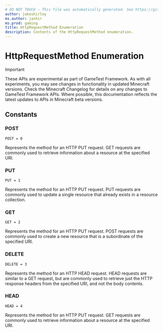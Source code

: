 ```yaml
---
# DO NOT TOUCH — This file was automatically generated. See https://github.com/Mojang/MinecraftScriptingApiDocsGenerator to modify descriptions, examples, etc.
author: jakeshirley
ms.author: jashir
ms.prod: gaming
title: HttpRequestMethod Enumeration
description: Contents of the HttpRequestMethod enumeration.
---
```

# HttpRequestMethod Enumeration
>[!IMPORTANT]
>These APIs are experimental as part of GameTest Framework. As with all experiments, you may see changes in functionality in updated Minecraft versions. Check the Minecraft Changelog for details on any changes to GameTest Framework APIs. Where possible, this documentation reflects the latest updates to APIs in Minecraft beta versions.

## Constants
### **POST**
`POST = 0`

Represents the method for an HTTP PUT request. GET requests are commonly used to retrieve information about a resource at the specified URI.

### **PUT**
`PUT = 1`

Represents the method for an HTTP PUT request. PUT requests are commonly used to update a single resource that already exists in a resource collection.

### **GET**
`GET = 2`

Represents the method for an HTTP PUT request. POST requests are commonly used to create a new resource that is a subordinate of the specified URI.

### **DELETE**
`DELETE = 3`

Represents the method for an HTTP HEAD request. HEAD requests are similar to a GET request, but are commonly used to retrieve just the HTTP response headers from the specified URI, and not the body contents.

### **HEAD**
`HEAD = 4`

Represents the method for an HTTP PUT request. GET requests are commonly used to retrieve information about a resource at the specified URI.

